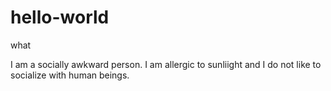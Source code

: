 # hello-world
what

I am a socially awkward person. I am allergic to sunliight and I do not like to socialize with human beings.
